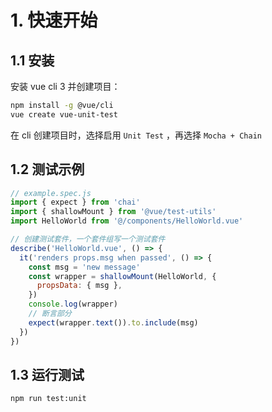 # 1. 快速开始

## 1.1 安装

安装 vue cli 3 并创建项目：

```sh
npm install -g @vue/cli
vue create vue-unit-test
```

在 cli 创建项目时，选择启用 `Unit Test` ，再选择 `Mocha + Chain`

## 1.2 测试示例

```js
// example.spec.js
import { expect } from 'chai'
import { shallowMount } from '@vue/test-utils'
import HelloWorld from '@/components/HelloWorld.vue'

// 创建测试套件，一个套件组写一个测试套件
describe('HelloWorld.vue', () => { 
  it('renders props.msg when passed', () => {
    const msg = 'new message'
    const wrapper = shallowMount(HelloWorld, {
      propsData: { msg },
    })
    console.log(wrapper)
    // 断言部分
    expect(wrapper.text()).to.include(msg)
  })
})
```

## 1.3 运行测试

```sh
npm run test:unit
```



